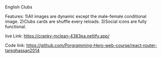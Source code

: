 English Clubs

Features:
1)All images are dynamic except the male-female conditional image.
2)Clubs cards are shuffle every reloads.
3)Social icons are fully functional.

live Link: https://cranky-mclean-4383ea.netlify.app/

Code link: https://github.com/Porgramming-Hero-web-course/react-router-tareqhassan2014
